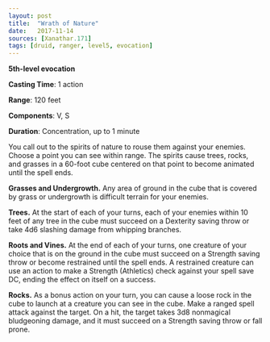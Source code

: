 ```yaml
---
layout: post
title:  "Wrath of Nature"
date:   2017-11-14
sources: [Xanathar.171]
tags: [druid, ranger, level5, evocation]
---
```


**5th-level evocation**

**Casting Time**: 1 action

**Range**: 120 feet

**Components**: V, S

**Duration**: Concentration, up to 1 minute

You call out to the spirits of nature to rouse them against your enemies. Choose a point you can see within range. The spirits cause trees, rocks, and grasses in a 60-foot cube centered on that point to become animated until the spell ends.

**Grasses and Undergrowth.** Any area of ground in the cube that is covered by grass or undergrowth is difficult terrain for your enemies.

**Trees.** At the start of each of your turns, each of your enemies within 10 feet of any tree in the cube must succeed on a Dexterity saving throw or take 4d6 slashing damage from whipping branches.

**Roots and Vines.** At the end of each of your turns, one creature of your choice that is on the ground in the cube must succeed on a Strength saving throw or become restrained until the spell ends. A restrained creature can use an action to make a Strength (Athletics) check against your spell save DC, ending the effect on itself on a success.

**Rocks.** As a bonus action on your turn, you can cause a loose rock in the cube to launch at a creature you can see in the cube. Make a ranged spell attack against the target. On a hit, the target takes 3d8 nonmagical bludgeoning damage, and it must succeed on a Strength saving throw or fall prone.
